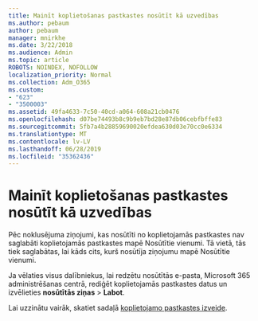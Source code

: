 ```yaml
---
title: Mainīt koplietošanas pastkastes nosūtīt kā uzvedības
ms.author: pebaum
author: pebaum
manager: mnirkhe
ms.date: 3/22/2018
ms.audience: Admin
ms.topic: article
ROBOTS: NOINDEX, NOFOLLOW
localization_priority: Normal
ms.collection: Adm_O365
ms.custom:
- "623"
- "3500003"
ms.assetid: 49fa4633-7c50-40cd-a064-608a21cb0476
ms.openlocfilehash: d07be74493b8c9b9eb7bd28e87db06cebfbffe83
ms.sourcegitcommit: 5fb7a4b28859690020efdea630d03e70cc0e6334
ms.translationtype: MT
ms.contentlocale: lv-LV
ms.lasthandoff: 06/28/2019
ms.locfileid: "35362436"
---
```

# <a name="changing-shared-mailbox-send-as-behavior"></a>Mainīt koplietošanas pastkastes nosūtīt kā uzvedības

Pēc noklusējuma ziņojumi, kas nosūtīti no koplietojamās pastkastes nav saglabāti koplietojamās pastkastes mapē Nosūtītie vienumi. Tā vietā, tās tiek saglabātas, lai kāds cits, kurš nosūtīja ziņojumu mapē Nosūtītie vienumi.
  
Ja vēlaties visus dalībniekus, lai redzētu nosūtītās e-pasta, Microsoft 365 administrēšanas centrā, rediģēt koplietojamās pastkastes datus un izvēlieties **nosūtītās ziņas** \> **Labot**.
  
Lai uzzinātu vairāk, skatiet sadaļā [koplietojamo pastkastes izveide](https://support.office.com/article/create-a-shared-mailbox-871a246d-3acd-4bba-948e-5de8be0544c9).
  